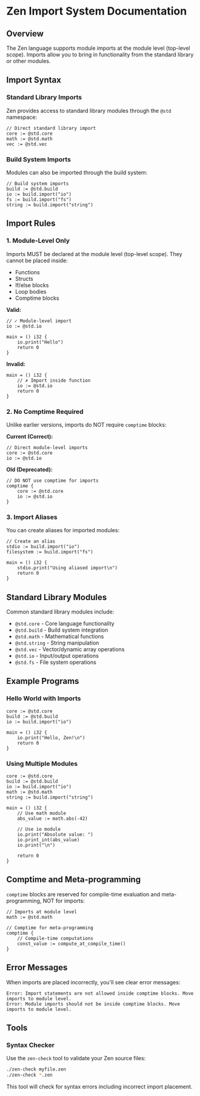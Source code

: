 # Zen Import System Documentation

## Overview

The Zen language supports module imports at the module level (top-level scope). Imports allow you to bring in functionality from the standard library or other modules.

## Import Syntax

### Standard Library Imports

Zen provides access to standard library modules through the `@std` namespace:

```zen
// Direct standard library import
core := @std.core
math := @std.math
vec := @std.vec
```

### Build System Imports

Modules can also be imported through the build system:

```zen
// Build system imports
build := @std.build
io := build.import("io")
fs := build.import("fs")
string := build.import("string")
```

## Import Rules

### 1. Module-Level Only

Imports MUST be declared at the module level (top-level scope). They cannot be placed inside:
- Functions
- Structs
- If/else blocks
- Loop bodies
- Comptime blocks

**Valid:**
```zen
// ✓ Module-level import
io := @std.io

main = () i32 {
    io.print("Hello")
    return 0
}
```

**Invalid:**
```zen
main = () i32 {
    // ✗ Import inside function
    io := @std.io
    return 0
}
```

### 2. No Comptime Required

Unlike earlier versions, imports do NOT require `comptime` blocks:

**Current (Correct):**
```zen
// Direct module-level imports
core := @std.core
io := @std.io
```

**Old (Deprecated):**
```zen
// DO NOT use comptime for imports
comptime {
    core := @std.core
    io := @std.io
}
```

### 3. Import Aliases

You can create aliases for imported modules:

```zen
// Create an alias
stdio := build.import("io")
filesystem := build.import("fs")

main = () i32 {
    stdio.print("Using aliased import\n")
    return 0
}
```

## Standard Library Modules

Common standard library modules include:

- `@std.core` - Core language functionality
- `@std.build` - Build system integration
- `@std.math` - Mathematical functions
- `@std.string` - String manipulation
- `@std.vec` - Vector/dynamic array operations
- `@std.io` - Input/output operations
- `@std.fs` - File system operations

## Example Programs

### Hello World with Imports

```zen
core := @std.core
build := @std.build
io := build.import("io")

main = () i32 {
    io.print("Hello, Zen!\n")
    return 0
}
```

### Using Multiple Modules

```zen
core := @std.core
build := @std.build
io := build.import("io")
math := @std.math
string := build.import("string")

main = () i32 {
    // Use math module
    abs_value := math.abs(-42)
    
    // Use io module
    io.print("Absolute value: ")
    io.print_int(abs_value)
    io.print("\n")
    
    return 0
}
```

## Comptime and Meta-programming

`comptime` blocks are reserved for compile-time evaluation and meta-programming, NOT for imports:

```zen
// Imports at module level
math := @std.math

// Comptime for meta-programming
comptime {
    // Compile-time computations
    const_value := compute_at_compile_time()
}
```

## Error Messages

When imports are placed incorrectly, you'll see clear error messages:

```
Error: Import statements are not allowed inside comptime blocks. Move imports to module level.
Error: Module imports should not be inside comptime blocks. Move imports to module level.
```

## Tools

### Syntax Checker

Use the `zen-check` tool to validate your Zen source files:

```bash
./zen-check myfile.zen
./zen-check *.zen
```

This tool will check for syntax errors including incorrect import placement.